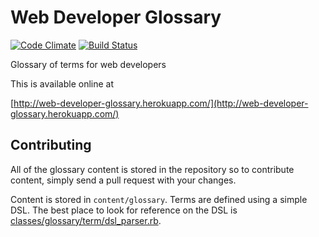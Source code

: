 Web Developer Glossary
======================

[![Code Climate](https://codeclimate.com/github/adamphillips/web-developer-glossary.png)](https://codeclimate.com/github/adamphillips/web-developer-glossary)
[![Build Status](https://travis-ci.org/adamphillips/web-developer-glossary.png?branch=master)](https://travis-ci.org/adamphillips/web-developer-glossary)

Glossary of terms for web developers

This is available online at

 [http://web-developer-glossary.herokuapp.com/](http://web-developer-glossary.herokuapp.com/)

## Contributing

All of the glossary content is stored in the repository so to contribute
content, simply send a pull request with your changes.

Content is stored in `content/glossary`. Terms are defined using a simple DSL.
The best place to look for reference on the DSL is
[classes/glossary/term/dsl_parser.rb](https://github.com/adamphillips/web-developer-glossary/blob/master/classes/glossary/term/dsl_parser.rb).
